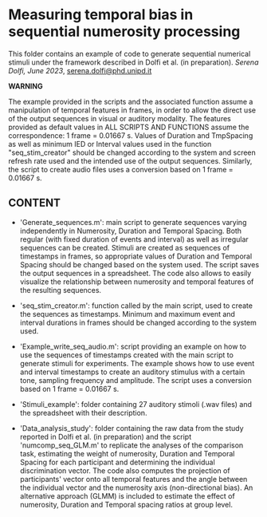 # Measuring temporal bias in sequential numerosity processing

This folder contains an example of code to generate sequential numerical stimuli under the framework described in Dolfi et al. (in preparation).
*Serena Dolfi, June 2023*, serena.dolfi@phd.unipd.it

**WARNING**

The example provided in the scripts and the associated function assume a manipulation of temporal features in frames, in order to allow the direct use of the output sequences in visual or auditory modality. The features provided as default values in ALL SCRIPTS AND FUNCTIONS assume the correspondence: 1 frame = 0.01667 s. Values of Duration and TmpSpacing as well as minimum IED or Interval values used in the function "seq_stim_creator" should be changed according to the system and screen refresh rate used and the intended use of the output sequences. Similarly, the script to create audio files uses a conversion based on 1 frame = 0.01667 s.

## CONTENT

- 'Generate_sequences.m': main script to generate sequences varying independently in Numerosity, Duration and Temporal Spacing. Both regular (with fixed duration of events and interval) as well as irregular sequences can be created. Stimuli are created as sequences of timestamps in frames, so appropriate values of Duration and Temporal Spacing should be changed based on the system used. The script saves the output sequences in a spreadsheet. The code also allows to easily visualize the relationship between numerosity and temporal features of the resulting sequences. 

- 'seq_stim_creator.m': function called by the main script, used to create the sequences as timestamps. Minimum and maximum event and interval durations in frames should be changed according to the system used.  

- 'Example_write_seq_audio.m': script providing an example on how to use the sequences of timestamps created with the main script to generate stimuli for experiments. The example shows how to use event and interval timestamps to create an auditory stimulus with a certain tone, sampling frequency and amplitude. The script uses a conversion based on 1 frame = 0.01667 s.

- 'Stimuli_example': folder containing 27 auditory stimoli (.wav files) and the spreadsheet with their description. 

- 'Data_analysis_study': folder containing the raw data from the study reported in Dolfi et al. (in preparation) and the script 'numcomp_seq_GLM.m' to replicate the analyses of the comparison task, estimating the weight of numerosity, Duration and Temporal Spacing for each participant and determining the individual discrimination vector. The code also computes the projection of participants' vector onto all temporal features and the angle between the individual vector and the numerosity axis (non-directional bias). An alternative approach (GLMM) is included to estimate the effect of numerosity, Duration and Temporal spacing ratios at group level.
